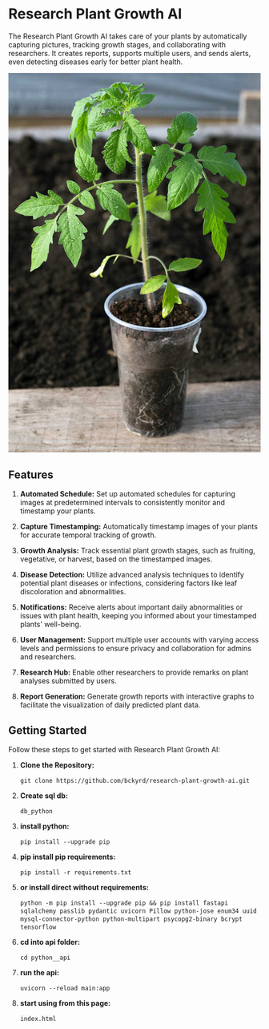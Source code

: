 # Research Plant Growth AI

The Research Plant Growth AI takes care of your plants by automatically capturing pictures, tracking growth stages, and collaborating with researchers. It creates reports, supports multiple users, and sends alerts, even detecting diseases early for better plant health.

![Plant Growth Image](readme__image.jpg)

## Features
1. **Automated Schedule:** Set up automated schedules for capturing images at predetermined intervals to consistently monitor and timestamp your plants.

2. **Capture Timestamping:** Automatically timestamp images of your plants for accurate temporal tracking of growth.

3. **Growth Analysis:** Track essential plant growth stages, such as fruiting, vegetative, or harvest, based on the timestamped images.

4. **Disease Detection:** Utilize advanced analysis techniques to identify potential plant diseases or infections, considering factors like leaf discoloration and abnormalities.

5. **Notifications:** Receive alerts about important daily abnormalities or issues with plant health, keeping you informed about your timestamped plants' well-being.

6. **User Management:** Support multiple user accounts with varying access levels and permissions to ensure privacy and collaboration for admins and researchers.

7. **Research Hub:** Enable other researchers to provide remarks on plant analyses submitted by users.

8. **Report Generation:** Generate growth reports with interactive graphs to facilitate the visualization of daily predicted plant data.

## Getting Started

Follow these steps to get started with Research Plant Growth AI:

1. **Clone the Repository:**
   ```shell
   git clone https://github.com/bckyrd/research-plant-growth-ai.git

2. **Create sql db:**
   ```shell
   db_python

3. **install python:**
   ```shell
   pip install --upgrade pip

4. **pip install pip requirements:**
   ```shell
   pip install -r requirements.txt

5. **or install direct without requirements:**
   ```shell
   python -m pip install --upgrade pip && pip install fastapi sqlalchemy passlib pydantic uvicorn Pillow python-jose enum34 uuid mysql-connector-python python-multipart psycopg2-binary bcrypt tensorflow

6. **cd into api folder:**
   ```shell
   cd python__api

7. **run the api:**
   ```shell
   uvicorn --reload main:app

8. **start using from this page:**
   ```shell
   index.html
 
